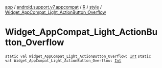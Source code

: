 [app](../../../index.md) / [android.support.v7.appcompat](../../index.md) / [R](../index.md) / [style](index.md) / [Widget_AppCompat_Light_ActionButton_Overflow](.)

# Widget_AppCompat_Light_ActionButton_Overflow

`static val Widget_AppCompat_Light_ActionButton_Overflow: `[`Int`](https://kotlinlang.org/api/latest/jvm/stdlib/kotlin/-int/index.html)
`static val Widget_AppCompat_Light_ActionButton_Overflow: `[`Int`](https://kotlinlang.org/api/latest/jvm/stdlib/kotlin/-int/index.html)